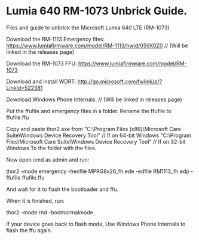 # Lumia 640 RM-1073 Unbrick Guide.
Files and guide to unbrick the Microsoft Lumia 640 LTE (RM-1073)

Download the RM-1113 Emergency files: https://www.lumiafirmware.com/model/RM-1113/hwid/059X0Z0 // (Will be linked in the releases page)

Download the RM-1073 FFU: https://www.lumiafirmware.com/model/RM-1073

Download and install WDRT: http://go.microsoft.com/fwlink/p/?LinkId=522381

Download Windows Phone Internals: // (Will be linked in releases page)

Put the ffufile and emergency files in a folder.
Rename the ffufile to ffufile.ffu

Copy and paste thor2.exe from "C:\Program Files (x86)\Microsoft Care Suite\Windows Device Recovery Tool" // If on 64-bit Windows
                              "C:\Program Files\Microsoft Care Suite\Windows Device Recovery Tool" // If on 32-bit Windows
To the folder with the files.

Now open cmd as admin and run:

thor2 -mode emergency -hexfile MPRG8x26_fh.ede -edfile RM1113_fh.edp -ffufile ffufile.ffu

And wait for it to flash the bootloader and ffu.

When it is finished, run:

thor2 -mode rnd -bootnormalmode

If your device goes back to flash mode, Use Windows Phone Internals to flash the ffu again.
